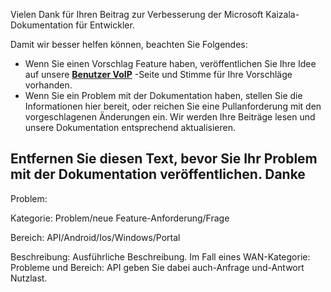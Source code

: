 Vielen Dank für Ihren Beitrag zur Verbesserung der Microsoft Kaizala-Dokumentation für Entwickler.

Damit wir besser helfen können, beachten Sie Folgendes:
- Wenn Sie einen Vorschlag Feature haben, veröffentlichen Sie Ihre Idee auf unsere [**Benutzer VoIP**](https://kaizala.uservoice.com/) -Seite und Stimme für Ihre Vorschläge vorhanden.
- Wenn Sie ein Problem mit der Dokumentation haben, stellen Sie die Informationen hier bereit, oder reichen Sie eine Pullanforderung mit den vorgeschlagenen Änderungen ein. Wir werden Ihre Beiträge lesen und unsere Dokumentation entsprechend aktualisieren.

<a name="please-remove-this-text-before-posting-your-documentation-issue-thank-you"></a>Entfernen Sie diesen Text, bevor Sie Ihr Problem mit der Dokumentation veröffentlichen. Danke
------------
     
Problem: 

Kategorie: Problem/neue Feature-Anforderung/Frage

Bereich: API/Android/Ios/Windows/Portal

Beschreibung: Ausführliche Beschreibung. Im Fall eines WAN-Kategorie: Probleme und Bereich: API geben Sie dabei auch-Anfrage und-Antwort Nutzlast. 
